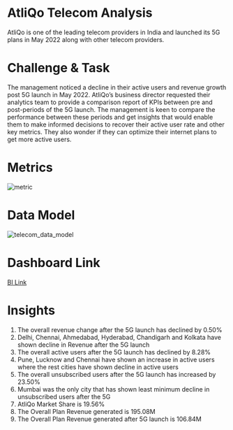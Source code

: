 # AtliQo Telecom Analysis
AtliQo is one of the leading telecom providers in India and launched its 5G plans in May 2022 along with other telecom providers.

# Challenge & Task
The management noticed a decline in their active users and revenue growth post 5G launch in May 2022. AtliQo’s business director requested their analytics team to provide a comparison report of KPIs between pre and post-periods of the 5G launch. The management is keen to compare the performance between these periods and get insights that would enable them to make informed decisions to recover their active user rate and other key metrics. They also wonder if they can optimize their internet plans to get more active users.

# Metrics 
![metric](https://github.com/esther-ethel/atliQo_telecom_analysis/assets/49029125/b576092e-296f-4594-9315-a6996d918b55)

# Data Model
![telecom_data_model](https://github.com/esther-ethel/atliQo_telecom_analysis/assets/49029125/2efaebe2-fb28-47c8-8bd2-4f7f67a72517)

# Dashboard Link
[BI Link](https://app.powerbi.com/view?r=eyJrIjoiZmE4OGNmNmEtZjg5NS00ODEzLTkyNmItYzE4Y2RmOWU5MmU3IiwidCI6ImM2ZTU0OWIzLTVmNDUtNDAzMi1hYWU5LWQ0MjQ0ZGM1YjJjNCJ9)

# Insights
1. The overall revenue change after the 5G launch has declined by 0.50%
2. Delhi, Chennai, Ahmedabad, Hyderabad, Chandigarh and Kolkata have shown decline in Revenue after the 5G launch
3. The overall active users after the 5G launch has declined by 8.28%
4. Pune, Lucknow and Chennai have shown an increase in active users where the rest cities have shown decline in active users
5. The overall unsubscribed users after the 5G launch has increased by 23.50%
6. Mumbai was the only city that has shown least minimum decline in unsubscribed users after the 5G
7. AtliQo Market Share is 19.56%
8. The Overall Plan Revenue generated is 195.08M
9. The Overall Plan Revenue generated after 5G launch is 106.84M
